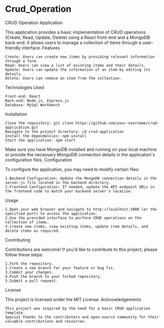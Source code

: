 # Crud_Operation

CRUD Operation Application

This application provides a basic implementation of CRUD operations (Create, Read, Update, Delete) using a React front-end and a MongoDB back-end. It allows users to manage a collection of items through a user-friendly interface.
Features

    Create: Users can create new items by providing relevant information through a form.
    Read: Users can view a list of existing items and their details.
    Update: Users can update the information of an item by editing its details.
    Delete: Users can remove an item from the collection.

Technologies Used

    Front-end: React
    Back-end: Node.js, Express.js
    Database: MySql Workbench

Installation

    Clone the repository: git clone https://github.com/your-username/crud-application.git
    Navigate to the project directory: cd crud-application
    Install the dependencies: npm install
    Start the application: npm start

Make sure you have MongoDB installed and running on your local machine or provide the necessary MongoDB connection details in the application's configuration files.
Configuration

To configure the application, you may need to modify certain files:

    1.Backend Configuration: Update the MongoDB connection details in the server.js file located in the backend directory.
    2.Frontend Configuration: If needed, update the API endpoint URLs in the frontend code to match your backend server's location.

Usage

    1.Open your web browser and navigate to http://localhost:3000 (or the specified port) to access the application.
    2.Use the provided interface to perform CRUD operations on the collection of items.
    3.Create new items, view existing items, update item details, and delete items as required.

Contributing

Contributions are welcome! If you'd like to contribute to this project, please follow these steps:

    1.Fork the repository.
    2.Create a new branch for your feature or bug fix.
    3.Commit your changes.
    4.Push the branch to your forked repository.
    5.Submit a pull request.

License

This project is licensed under the MIT License.
Acknowledgements

    This project was inspired by the need for a basic CRUD application template.
    Special thanks to the contributors and open-source community for their valuable contributions and resources.
